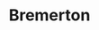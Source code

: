 ---
title: "Bremerton"
hashtag: "bremerton"
tags:
  - Cities I have visited
  - Cities I have worked in
  - City
  - Kitsap County
  - Washington
---